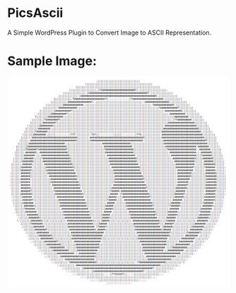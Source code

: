 # PicsAscii

A Simple WordPress Plugin to Convert Image to ASCII Representation.

# Sample Image:
![ASCII WP Logo](https://github.com/SymaticSolutions/PicsAscii/blob/master/wpascii.png?raw=true)
